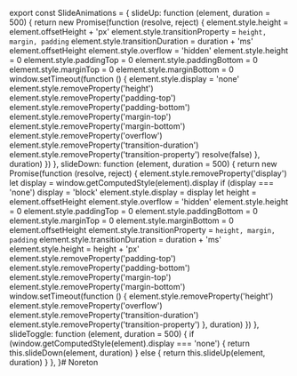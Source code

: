 export const SlideAnimations = {
  slideUp: function (element, duration = 500) {
    return new Promise(function (resolve, reject) {
      element.style.height = element.offsetHeight + 'px'
      element.style.transitionProperty = `height, margin, padding`
      element.style.transitionDuration = duration + 'ms'
      element.offsetHeight
      element.style.overflow = 'hidden'
      element.style.height = 0
      element.style.paddingTop = 0
      element.style.paddingBottom = 0
      element.style.marginTop = 0
      element.style.marginBottom = 0
      window.setTimeout(function () {
        element.style.display = 'none'
        element.style.removeProperty('height')
        element.style.removeProperty('padding-top')
        element.style.removeProperty('padding-bottom')
        element.style.removeProperty('margin-top')
        element.style.removeProperty('margin-bottom')
        element.style.removeProperty('overflow')
        element.style.removeProperty('transition-duration')
        element.style.removeProperty('transition-property')
        resolve(false)
      }, duration)
    })
  },
  slideDown: function (element, duration = 500) {
    return new Promise(function (resolve, reject) {
      element.style.removeProperty('display')
      let display = window.getComputedStyle(element).display
      if (display === 'none') display = 'block'
      element.style.display = display
      let height = element.offsetHeight
      element.style.overflow = 'hidden'
      element.style.height = 0
      element.style.paddingTop = 0
      element.style.paddingBottom = 0
      element.style.marginTop = 0
      element.style.marginBottom = 0
      element.offsetHeight
      element.style.transitionProperty = `height, margin, padding`
      element.style.transitionDuration = duration + 'ms'
      element.style.height = height + 'px'
      element.style.removeProperty('padding-top')
      element.style.removeProperty('padding-bottom')
      element.style.removeProperty('margin-top')
      element.style.removeProperty('margin-bottom')
      window.setTimeout(function () {
        element.style.removeProperty('height')
        element.style.removeProperty('overflow')
        element.style.removeProperty('transition-duration')
        element.style.removeProperty('transition-property')
      }, duration)
    })
  },
  slideToggle: function (element, duration = 500) {
    if (window.getComputedStyle(element).display === 'none') {
      return this.slideDown(element, duration)
    } else {
      return this.slideUp(element, duration)
    }
  },
}# Noreton
